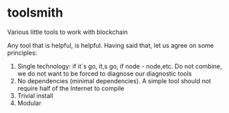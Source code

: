 # toolsmith
Various little tools to work with blockchain

Any tool that is helpful, is helpful.
Having said that, let us agree on some principles:
1) Single technology: if it´s go, it,s go, if node - node,etc. Do not combine, we do not want to be forced to diagnose our diagnostic tools
2) No dependencies (minimal dependencies). A simple tool should not require half of the Internet to compile
3) Trivial install
4) Modular
